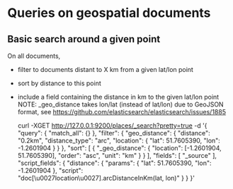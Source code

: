 # Queries on geospatial documents

## Basic search around a given point

On all documents,
- filter to documents distant to X km from a given lat/lon point
- sort by distance to this point
- include a field containing the distance in km to the given lat/lon point
NOTE: _geo_distance takes lon/lat (instead of lat/lon) due to GeoJSON format, see https://github.com/elasticsearch/elasticsearch/issues/1885

    curl -XGET http://127.0.0.1:9200/places/_search?pretty=true -d '{
      "query": {
        "match_all": {}
      },
      "filter": {
        "geo_distance": {
          "distance": "0.2km",
          "distance_type": "arc",
          "location": { "lat": 51.7605390, "lon": -1.2601904 }
        }
      },
      "sort": [
        {
          "_geo_distance": {
            "location": [-1.2601904, 51.7605390],
            "order": "asc",
            "unit": "km"
          }
        }
      ],
      "fields": [
        "_source"
      ],
      "script_fields": {
        "distance": {
          "params": {
            "lat": 51.7605390,
            "lon": -1.2601904
          },
          "script": "doc[\u0027location\u0027].arcDistanceInKm(lat, lon)"
        }
      }
    }'
